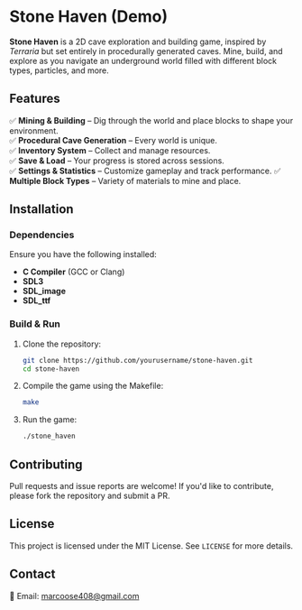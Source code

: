 # Stone Haven (Demo)  

**Stone Haven** is a 2D cave exploration and building game, inspired by *Terraria* but set entirely in procedurally generated caves. Mine, build, and explore as you navigate an underground world filled with different block types, particles, and more.  

## Features  
✅ **Mining & Building** – Dig through the world and place blocks to shape your environment.  
✅ **Procedural Cave Generation** – Every world is unique.  
✅ **Inventory System** – Collect and manage resources.  
✅ **Save & Load** – Your progress is stored across sessions.  
✅ **Settings & Statistics** – Customize gameplay and track performance.
✅ **Multiple Block Types** – Variety of materials to mine and place.  

## Installation  
### **Dependencies**  
Ensure you have the following installed:  
- **C Compiler** (GCC or Clang)  
- **SDL3**  
- **SDL_image**  
- **SDL_ttf**  

### **Build & Run**  
1. Clone the repository:  
   ```sh
   git clone https://github.com/yourusername/stone-haven.git
   cd stone-haven
   ```  
2. Compile the game using the Makefile:  
   ```sh
   make
   ```  
3. Run the game:  
   ```sh
   ./stone_haven
   ```  

## Contributing  
Pull requests and issue reports are welcome! If you'd like to contribute, please fork the repository and submit a PR.  

## License  
This project is licensed under the MIT License. See `LICENSE` for more details.  

## Contact  
📧 Email: marcoose408@gmail.com 